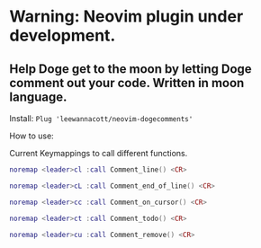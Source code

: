 # Warning: Neovim plugin under development. 

## Help Doge get to the moon by letting Doge comment out your code. Written in moon language.

Install: `Plug 'leewannacott/neovim-dogecomments'`

How to use:

Current Keymappings to call different functions.

```lua
noremap <leader>cl :call Comment_line() <CR>

noremap <leader>cL :call Comment_end_of_line() <CR>

noremap <leader>cc :call Comment_on_cursor() <CR>

noremap <leader>ct :call Comment_todo() <CR>

noremap <leader>cu :call Comment_remove() <CR>
```